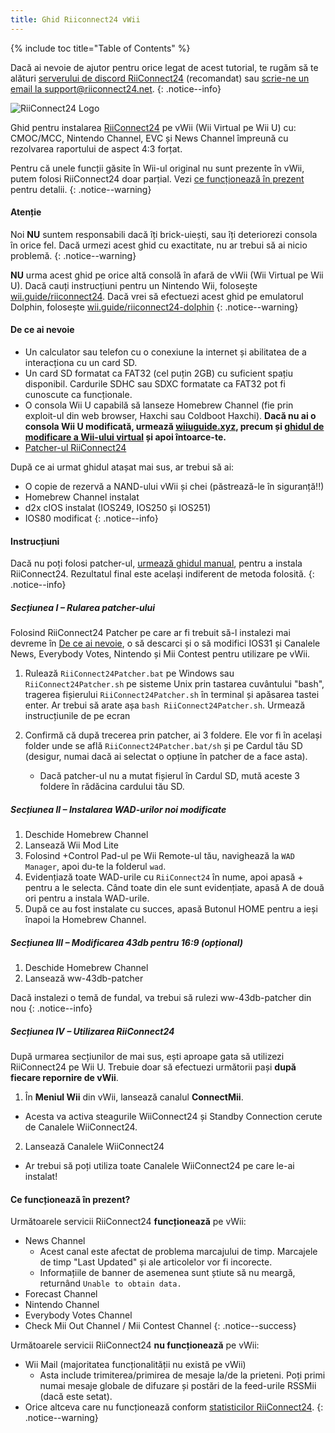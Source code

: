 ```yaml
---
title: Ghid Riiconnect24 vWii
---
```


{% include toc title="Table of Contents" %}

Dacă ai nevoie de ajutor pentru orice legat de acest tutorial, te rugăm să te alături [serverului de discord RiiConnect24](https://discord.gg/rc24) (recomandat) sau [scrie-ne un email la support@riiconnect24.net](mailto:support@riiconnect24.net).
{: .notice--info}

![RiiConnect24 Logo](/images/WiiRC24Logo.jpg)

Ghid pentru instalarea [RiiConnect24](https://rc24.xyz) pe vWii (Wii Virtual pe Wii U) cu: CMOC/MCC, Nintendo Channel, EVC și News Channel împreună cu rezolvarea raportului de aspect 4:3 forțat.

Pentru că unele funcții găsite în Wii-ul original nu sunt prezente în vWii, putem folosi RiiConnect24 doar parțial. Vezi [ce funcționează în prezent](#whats-currently-working) pentru detalii.
{: .notice--warning}

#### Atenție

Noi **NU** suntem responsabili dacă îți brick-uiești, sau îți deteriorezi consola în orice fel. Dacă urmezi acest ghid cu exactitate, nu ar trebui să ai nicio problemă.
{: .notice--warning}

**NU** urma acest ghid pe orice altă consolă în afară de vWii (Wii Virtual pe Wii U). Dacă cauți instrucțiuni pentru un Nintendo Wii, folosește [wii.guide/riiconnect24](riiconnect24). Dacă vrei să efectuezi acest ghid pe emulatorul Dolphin, folosește [wii.guide/riiconnect24-dolphin](/riiconnect24-dolphin)
{: .notice--warning}

#### De ce ai nevoie

* Un calculator sau telefon cu o conexiune la internet și abilitatea de a interacționa cu un card SD.
* Un card SD formatat ca FAT32 (cel puțin 2GB) cu suficient spațiu disponibil. Cardurile SDHC sau SDXC formatate ca FAT32 pot fi cunoscute ca funcționale.
* O consola Wii U capabilă să lanseze Homebrew Channel (fie prin exploit-ul din web browser, Haxchi sau Coldboot Haxchi). **Dacă nu ai o consola Wii U modificată, urmează [wiiuguide.xyz](https://wiiuguide.xyz), precum și [ghidul de modificare a Wii-ului virtual](https://wiiuguide.xyz/#/vwii-modding) și apoi întoarce-te.**
* [Patcher-ul RiiConnect24](https://github.com/RiiConnect24/RiiConnect24-Patcher/releases)

După ce ai urmat ghidul atașat mai sus, ar trebui să ai:
* O copie de rezervă a NAND-ului vWii și chei (păstrează-le în siguranță!!)
* Homebrew Channel instalat
* d2x cIOS instalat (IOS249, IOS250 și IOS251)
* IOS80 modificat
{: .notice--info}

#### Instrucțiuni

Dacă nu poți folosi patcher-ul, [urmează ghidul manual](https://pad.snopyta.org/s/rJ2N0B1XU), pentru a instala RiiConnect24. Rezultatul final este același indiferent de metoda folosită.
{: .notice--info}

##### Secțiunea I – Rularea patcher-ului

Folosind RiiConnect24 Patcher pe care ar fi trebuit să-l instalezi mai devreme în [De ce ai nevoie](#what-you-need), o să descarci și o să modifici IOS31 și Canalele News, Everybody Votes, Nintendo și Mii Contest pentru utilizare pe vWii.

1. Rulează `RiiConnect24Patcher.bat` pe Windows sau `RiiConnect24Patcher.sh` pe sisteme Unix prin tastarea cuvântului "bash", tragerea fișierului `RiiConnect24Patcher.sh` în terminal și apăsarea tastei enter. Ar trebui să arate așa `bash RiiConnect24Patcher.sh`. Urmează instrucțiunile de pe ecran

2. Confirmă că după trecerea prin patcher, ai 3 foldere. Ele vor fi în același folder unde se află `RiiConnect24Patcher.bat/sh` și pe Cardul tău SD (desigur, numai dacă ai selectat o opțiune în patcher de a face asta).
   - Dacă patcher-ul nu a mutat fișierul în Cardul SD, mută aceste 3 foldere în rădăcina cardului tău SD.

##### Secțiunea II – Instalarea WAD-urilor noi modificate

1. Deschide Homebrew Channel
2. Lansează Wii Mod Lite
3. Folosind +Control Pad-ul pe Wii Remote-ul tău, navighează la `WAD Manager`, apoi du-te la folderul `wad`.
4. Evidențiază toate WAD-urile cu `RiiConnect24` în nume, apoi apasă + pentru a le selecta. Când toate din ele sunt evidențiate, apasă A de două ori pentru a instala WAD-urile.
5. După ce au fost instalate cu succes, apasă Butonul HOME pentru a ieși înapoi la Homebrew Channel.

##### Secțiunea III – Modificarea 43db pentru 16:9 (opțional)

1. Deschide Homebrew Channel
2. Lansează ww-43db-patcher

Dacă instalezi o temă de fundal, va trebui să rulezi ww-43db-patcher din nou
{: .notice--info}

##### Secțiunea IV – Utilizarea RiiConnect24

După urmarea secțiunilor de mai sus, ești aproape gata să utilizezi RiiConnect24 pe Wii U. Trebuie doar să efectuezi următorii pași **după fiecare repornire de vWii**.

1. În **Meniul Wii** din vWii, lansează canalul **ConnectMii**.
* Acesta va activa steagurile WiiConnect24 și Standby Connection cerute de Canalele WiiConnect24.
2. Lansează Canalele WiiConnect24
* Ar trebui să poți utiliza toate Canalele WiiConnect24 pe care le-ai instalat!

#### Ce funcționează în prezent?
Următoarele servicii RiiConnect24 **funcționează** pe vWii:
* News Channel
    * Acest canal este afectat de problema marcajului de timp. Marcajele de timp "Last Updated" și ale articolelor vor fi incorecte.
    * Informațiile de banner de asemenea sunt știute să nu meargă, returnând `Unable to obtain data.`
* Forecast Channel
* Nintendo Channel
* Everybody Votes Channel
* Check Mii Out Channel / Mii Contest Channel
{: .notice--success}

Următoarele servicii RiiConnect24 **nu funcționează** pe vWii:
* Wii Mail (majoritatea funcționalității nu există pe vWii)
    * Asta include trimiterea/primirea de mesaje la/de la prieteni. Poți primi numai mesaje globale de difuzare și postări de la feed-urile RSSMii (dacă este setat).
* Orice altceva care nu funcționează conform [statisticilor RiiConnect24](https://rc24.xyz/stats/index.html).
{: .notice--warning}
